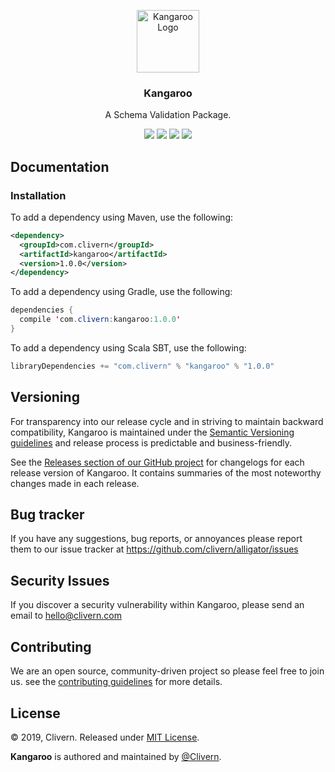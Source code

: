 <p align="center">
    <img alt="Kangaroo Logo" src="https://raw.githubusercontent.com/Clivern/Kangaroo/master/images/logo.png" height="100" />
    <h3 align="center">Kangaroo</h3>
    <p align="center">A Schema Validation Package.</p>
    <p align="center">
        <a href="http://www.javadoc.io/doc/com.clivern/kangaroo"><img src="http://www.javadoc.io/badge/com.clivern/kangaroo.svg"></a>
        <a href="https://travis-ci.org/Clivern/Kangaroo"><img src="https://travis-ci.org/Clivern/Kangaroo.svg?branch=master"></a>
        <a href="https://github.com/Clivern/Kangaroo/releases"><img src="https://img.shields.io/maven-central/v/com.clivern/kangaroo.svg"></a>
        <a href="https://github.com/Clivern/Kangaroo/blob/master/LICENSE"><img src="https://img.shields.io/badge/LICENSE-MIT-orange.svg"></a>
    </p>
</p>


## Documentation

### Installation

To add a dependency using Maven, use the following:
```xml
<dependency>
  <groupId>com.clivern</groupId>
  <artifactId>kangaroo</artifactId>
  <version>1.0.0</version>
</dependency>
```

To add a dependency using Gradle, use the following:
```java
dependencies {
  compile 'com.clivern:kangaroo:1.0.0'
}
```

To add a dependency using Scala SBT, use the following:
```java
libraryDependencies += "com.clivern" % "kangaroo" % "1.0.0"
```


## Versioning

For transparency into our release cycle and in striving to maintain backward compatibility, Kangaroo is maintained under the [Semantic Versioning guidelines](https://semver.org/) and release process is predictable and business-friendly.

See the [Releases section of our GitHub project](https://github.com/clivern/alligator/releases) for changelogs for each release version of Kangaroo. It contains summaries of the most noteworthy changes made in each release.


## Bug tracker

If you have any suggestions, bug reports, or annoyances please report them to our issue tracker at https://github.com/clivern/alligator/issues


## Security Issues

If you discover a security vulnerability within Kangaroo, please send an email to [hello@clivern.com](mailto:hello@clivern.com)


## Contributing

We are an open source, community-driven project so please feel free to join us. see the [contributing guidelines](CONTRIBUTING.md) for more details.


## License

© 2019, Clivern. Released under [MIT License](https://opensource.org/licenses/mit-license.php).

**Kangaroo** is authored and maintained by [@Clivern](http://github.com/clivern).